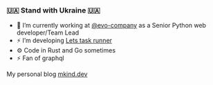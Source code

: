### 🇺🇦 Stand with Ukraine 🇺🇦

- 🔭 I’m currently working at [@evo-company](https://github.com/evo-company) as a Senior Python web developer/Team Lead
- ⚡ I’m developing [Lets task runner](https://github.com/lets-cli/lets)
- ⚙️ Code in Rust and Go sometimes
- ⚡ Fan of graphql

My personal blog [mkind.dev](https://mkind.dev/)
<!--
**kindermax/kindermax** is a ✨ _special_ ✨ repository because its `README.md` (this file) appears on your GitHub profile.

Here are some ideas to get you started:

- 🔭 I’m currently working on ...
- 🌱 I’m currently learning ...
- 👯 I’m looking to collaborate on ...
- 🤔 I’m looking for help with ...
- 💬 Ask me about ...
- 📫 How to reach me: ...
- 😄 Pronouns: ...
- ⚡ Fun fact: ...
-->
